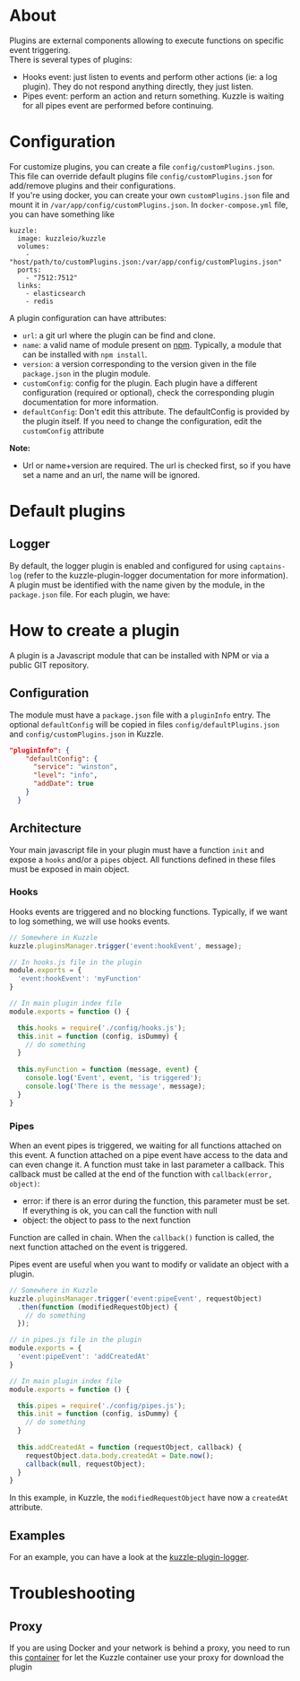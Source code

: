 # About

Plugins are external components allowing to execute functions on specific event triggering.  
There is several types of plugins:

* Hooks event: just listen to events and perform other actions (ie: a log plugin). They do not respond anything directly, they just listen.
* Pipes event: perform an action and return something. Kuzzle is waiting for all pipes event are performed before continuing.

# Configuration

For customize plugins, you can create a file `config/customPlugins.json`. This file can override default plugins file `config/customPlugins.json` for add/remove plugins and their configurations.  
If you're using docker, you can create your own `customPlugins.json` file and mount it in `/var/app/config/customPlugins.json`. In `docker-compose.yml` file, you can have something like

```
kuzzle:
  image: kuzzleio/kuzzle
  volumes:
    - "host/path/to/customPlugins.json:/var/app/config/customPlugins.json"
  ports:
    - "7512:7512"
  links:
    - elasticsearch
    - redis
```

A plugin configuration can have attributes:

* `url`: a git url where the plugin can be find and clone.
* `name`: a valid name of module present on [npm](https://www.npmjs.com/). Typically, a module that can be installed with `npm install`.
* `version`: a version corresponding to the version given in the file `package.json` in the plugin module.
* `customConfig`: config for the plugin. Each plugin have a different configuration (required or optional), check the corresponding plugin documentation for more information.
* `defaultConfig`: Don't edit this attribute. The defaultConfig is provided by the plugin itself. If you need to change the configuration, edit the `customConfig` attribute

**Note:** 
* Url or name+version are required. The url is checked first, so if you have set a name and an url, the name will be ignored.

# Default plugins

## Logger

By default, the logger plugin is enabled and configured for using `captains-log` (refer to the kuzzle-plugin-logger documentation for more information).  
A plugin must be identified with the name given by the module, in the `package.json` file. For each plugin, we have:

# How to create a plugin

A plugin is a Javascript module that can be installed with NPM or via a public GIT repository.

## Configuration

The module must have a `package.json` file with a `pluginInfo` entry. The optional `defaultConfig` will be copied in files `config/defaultPlugins.json` and `config/customPlugins.json` in Kuzzle.

```json
"pluginInfo": {
    "defaultConfig": {
      "service": "winston",
      "level": "info",
      "addDate": true
    }
  }
```

## Architecture

Your main javascript file in your plugin must have a function `init` and expose a `hooks` and/or a `pipes` object. All functions defined in these files must be exposed in main object.

### Hooks

Hooks events are triggered and no blocking functions. Typically, if we want to log something, we will use hooks events.

```js
// Somewhere in Kuzzle
kuzzle.pluginsManager.trigger('event:hookEvent', message);
```

```js
// In hooks.js file in the plugin
module.exports = {
  'event:hookEvent': 'myFunction'
}
```

```js
// In main plugin index file
module.exports = function () {

  this.hooks = require('./config/hooks.js');
  this.init = function (config, isDummy) {
    // do something
  }
  
  this.myFunction = function (message, event) {
    console.log('Event', event, 'is triggered');
    console.log('There is the message', message);
  }
}
```

### Pipes

When an event pipes is triggered, we waiting for all functions attached on this event. A function attached on a pipe event have access to the data and can even change it.
A function must take in last parameter a callback. This callback must be called at the end of the function with `callback(error, object)`:

* error: if there is an error during the function, this parameter must be set. If everything is ok, you can call the function with null
* object: the object to pass to the next function

Function are called in chain. When the `callback()` function is called, the next function attached on the event is triggered.

Pipes event are useful when you want to modify or validate an object with a plugin.

```js
// Somewhere in Kuzzle
kuzzle.pluginsManager.trigger('event:pipeEvent', requestObject)
  .then(function (modifiedRequestObject) {
    // do something
  });
```

```js
// in pipes.js file in the plugin
module.exports = {
  'event:pipeEvent': 'addCreatedAt'
}
```

```js
// In main plugin index file
module.exports = function () {

  this.pipes = require('./config/pipes.js');
  this.init = function (config, isDummy) {
    // do something
  }
  
  this.addCreatedAt = function (requestObject, callback) {
    requestObject.data.body.createdAt = Date.now();
    callback(null, requestObject);
  }
}
```

In this example, in Kuzzle, the `modifiedRequestObject` have now a `createdAt` attribute.


## Examples

For an example, you can have a look at the [kuzzle-plugin-logger](https://github.com/kuzzleio/kuzzle-plugin-logger).

# Troubleshooting

## Proxy

If you are using Docker and your network is behind a proxy, you need to run this [container](https://hub.docker.com/r/klabs/forgetproxy/) for let the Kuzzle container use your proxy for download the plugin